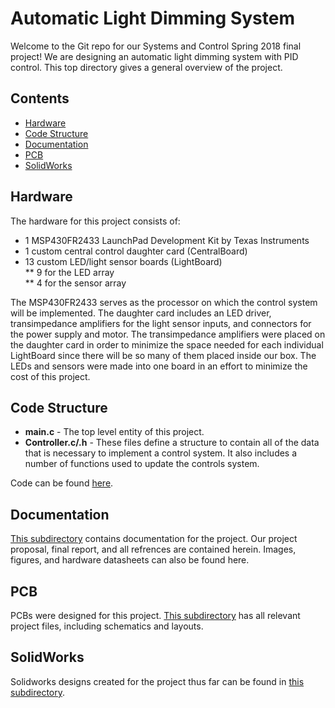 # Automatic Light Dimming System
Welcome to the Git repo for our Systems and Control Spring 2018 final project! We are designing an automatic light dimming system with PID control. This top directory gives a general overview of the project.

## Contents

* [Hardware](#hardware)
* [Code Structure](#code-structure)
* [Documentation](#documentation)
* [PCB](#pcb)
* [SolidWorks](#solidworks)

## Hardware
The hardware for this project consists of:
* 1 MSP430FR2433 LaunchPad Development Kit by Texas Instruments
* 1 custom central control daughter card (CentralBoard)
* 13 custom LED/light sensor boards (LightBoard)  
**  9 for the LED array  
**  4 for the sensor array

The MSP430FR2433 serves as the processor on which the control system will be implemented. The daughter card includes an LED driver, transimpedance amplifiers for the light sensor inputs, and connectors for the power supply and motor. The transimpedance amplifiers were placed on the daughter card in order to minimize the space needed for each individual LightBoard since there will be so many of them placed inside our box. The LEDs and sensors were made into one board in an effort to minimize the cost of this project.

## Code Structure
* **main.c** - The top level entity of this project.
* **Controller.c/.h** - These files define a structure to contain all of the data that is necessary to implement a control system. It also includes a number of functions used to update the controls system.

Code can be found [here](Code).

## Documentation
[This subdirectory](Documentation) contains documentation for the project. Our project proposal, final report, and all refrences are contained herein. Images, figures, and hardware datasheets can also be found here. 

## PCB
PCBs were designed for this project. [This subdirectory](PCB) has all relevant project files, including schematics and layouts.

## SolidWorks
Solidworks designs created for the project thus far can be found in [this subdirectory](SLDWK).
